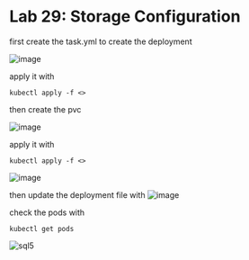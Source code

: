 #  Lab 29: Storage Configuration

first create the task.yml to create the deployment 

![image](https://github.com/user-attachments/assets/4d4fa2aa-a6a7-4743-adc0-9c35783be026)

apply it with 
```
kubectl apply -f <>
```
then create the pvc 

![image](https://github.com/user-attachments/assets/b67a2dd4-a75a-4d90-b5dd-5de141e45f8d)

apply it with 

```
kubectl apply -f <>
```

![image](https://github.com/user-attachments/assets/af780385-b7a7-46c0-8919-fd9eb4e86d64)

then update the deployment file with 
![image](https://github.com/user-attachments/assets/400e7b9d-d96a-47df-abfb-74a3ad2b424c)

check the pods with 

```
kubectl get pods 
```

![sql5](https://github.com/user-attachments/assets/feb8b27d-fb1e-48da-becc-0eeb7f9f901c)
